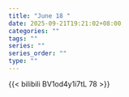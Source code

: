 ```yaml
---
title: "June 18 "
date: 2025-09-21T19:21:02+08:00
categories: ""
tags: ""
series: ""
series_order: ""
type: ""
---
```



{{< bilibili BV1od4y1i7tL 78 >}}

